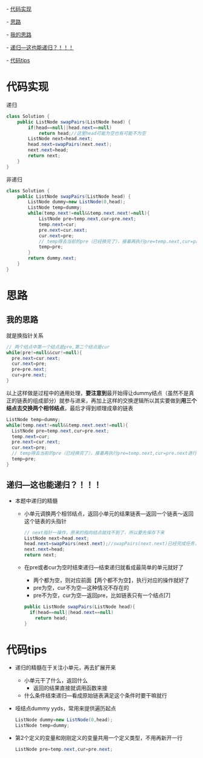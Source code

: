 \- [代码实现](#代码实现)

\- [思路](#思路)

  \- [我的思路](#我的思路)

  \- [递归—这也能递归？！！！](#递归这也能递归)

\- [代码tips](#代码tips)



# 代码实现

递归

```java
class Solution {
    public ListNode swapPairs(ListNode head) {
        if(head==null||head.next==null)
            return head;//这里head可能为空也有可能不为空
        ListNode next=head.next;
        head.next=swapPairs(next.next);
        next.next=head;
        return next;
    }
}
```

非递归

```java
class Solution {
    public ListNode swapPairs(ListNode head) {
        ListNode dummy=new ListNode(0,head);
        ListNode temp=dummy;
        while(temp.next!=null&&temp.next.next!=null){
            ListNode pre=temp.next,cur=pre.next;
            temp.next=cur;
            pre.next=cur.next;
            cur.next=pre;
            // temp得去当前的pre（已经换完了），接着再执行pre=temp.next,cur=pre.next进行下一个【两个结点单元】
            temp=pre;           
        }
        return dummy.next;
    }
}
```

# 思路

## 我的思路

就是换指针关系

```java
// 两个结点中第一个结点是pre,第二个结点是cur
while(pre!=null&&cur!=null){
  pre.next=cur.next;
  cur.next=pre;
  pre=pre.next;
  cur=pre.next; 
}

```

以上这样做是过程中的通用处理，**要注意到**最开始得让dummy结点（虽然不是真正的链表的组成部分）就参与进来，再加上这样的交换逻辑所以其实要做到**用三个结点去交换两个相邻结点**，最后才得到顺理成章的链表

```java
ListNode temp=dummy;
while(temp.next!=null&&temp.next.next!=null){
  ListNode pre=temp.next,cur=pre.next;
  temp.next=cur;
  pre.next=cur.next;
  cur.next=pre;
  // temp得去当前的pre（已经换完了），接着再执行pre=temp.next,cur=pre.next进行下一个【两个结点单元】
  temp=pre;           
}
```

## 递归—这也能递归？！！！

- 本题中递归的精髓

  - 小单元调换两个相邻结点，返回小单元的结果链表—返回一个链表～返回这个链表的头指针

    ```java
    // next指针一操作，原来的指向结点就找不到了，所以要先保存下来
    ListNode next=head.next;
    head.next=swapPairs(next.next);//swapPairs(next.next)已经完成任务，整体当成一个结点，这里直接接上就可以了
    next.next=head;
    return next;
    ```

  - 在pre或者cur为空时结束递归—结束递归就看成最简单的单元就好了

    - 两个都为空，则对应前面【两个都不为空】，执行对应的操作就好了
    - pre为空，cur不为空—这种情况不存在的
    - pre不为空，cur为空—返回pre，比如链表只有一个结点[7]

    ```java
    public ListNode swapPairs(ListNode head){
      if(head==null||head.next==null)
        return head;
    }
    ```

# 代码tips

- 递归的精髓在于关注小单元，再去扩展开来

  - 小单元干了什么，返回什么
    - 返回的结果直接就调用函数来接
  - 什么条件结束递归—看成原始链表满足这个条件时要干嘛就行

- 哑结点dummy yyds，常用来提供遍历起点

  ```java
  ListNode dummy=new ListNode(0,head);
  ListNode temp=dummy;
  ```

- 第2个定义的变量和刚刚定义的变量共用一个定义类型，不用再新开一行

  ```java
  ListNode pre=temp.next,cur=pre.next;
  ```

  